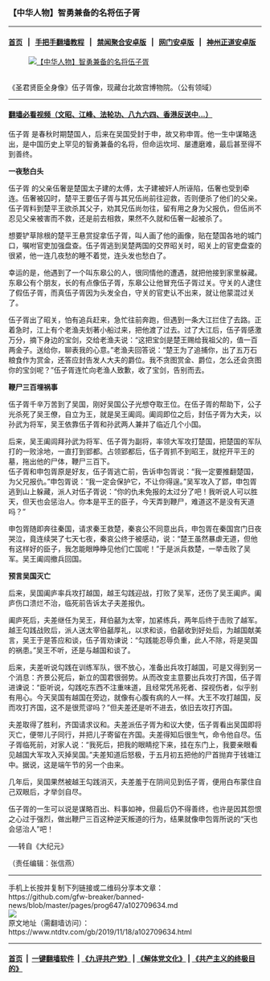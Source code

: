 ### 【中华人物】智勇兼备的名将伍子胥
------------------------

#### [首页](https://github.com/gfw-breaker/banned-news/blob/master/README.md) &nbsp;&nbsp;|&nbsp;&nbsp; [手把手翻墙教程](https://github.com/gfw-breaker/guides/wiki) &nbsp;&nbsp;|&nbsp;&nbsp; [禁闻聚合安卓版](https://github.com/gfw-breaker/bn-android) &nbsp;&nbsp;|&nbsp;&nbsp; [网门安卓版](https://github.com/oGate2/oGate) &nbsp;&nbsp;|&nbsp;&nbsp; [神州正道安卓版](https://github.com/SzzdOgate/update) 



<div><div class="featured_image">
 <a href="https://i.ntdtv.com/assets/uploads/2019/11/2019-11-18_152822.jpg" target="_blank">
  <figure>
   <img alt="【中华人物】智勇兼备的名将伍子胥" src="https://i.ntdtv.com/assets/uploads/2019/11/2019-11-18_152822-625x450.jpg"/>
  </figure><br/>
 </a>
 <span class="caption">
  《圣君贤臣全身像》伍子胥像，现藏台北故宫博物院。（公有领域）
 </span>
</div>
</div><hr/>

#### [翻墙必看视频（文昭、江峰、法轮功、八九六四、香港反送中...）](https://github.com/gfw-breaker/banned-news/blob/master/pages/links.md)

<div><div class="post_content" itemprop="articleBody">
 <p>
  <ok href="https://www.ntdtv.com/gb/伍子胥.htm">
   伍子胥
  </ok>
  是春秋时期楚国人，后来在吴国受封于申，故又称申胥。他一生中谋略迭出，是中国历史上罕见的智勇兼备的名将，但命运坎坷、屡遭磨难，最后甚至得不到善终。
 </p>
 <p>
  <strong>
   一夜愁白头
  </strong>
 </p>
 <p>
  <ok href="https://www.ntdtv.com/gb/伍子胥.htm">
   伍子胥
  </ok>
  的父亲伍奢是楚国太子建的太傅，太子建被奸人所诬陷，伍奢也受到牵连。伍奢被囚时，楚平王要伍子胥与其兄伍尚前往迎救，否则便杀了他们的父亲。伍子胥料到楚平王欲杀其父子，劝其兄伍尚勿往，留有用之身为父报仇，但伍尚不忍见父亲被害而不救，还是前去相救，果然不久就和伍奢一起被杀了。
 </p>
 <p>
  想要铲草除根的楚平王悬赏捉拿伍子胥，叫人画了他的画像，贴在楚国各地的城门口，嘱咐官吏加强盘查。伍子胥逃到吴楚两国的交界昭关时，昭关上的官吏盘查的很紧，他一连几夜愁的睡不着觉，连头发也愁白了。
 </p>
 <p>
  幸运的是，他遇到了一个叫东皋公的人，很同情他的遭遇，就把他接到家里躲藏。东皋公有个朋友，长的有点像伍子胥，东皋公让他冒充伍子胥过关。守关的人逮住了假伍子胥，而真伍子胥因为头发全白，守关的官吏认不出来，就让他蒙混过关了。
 </p>
 <p>
  伍子胥出了昭关，怕有追兵赶来，急忙往前奔跑，但遇到一条大江拦住了去路。正着急时，江上有个老渔夫划著小船过来，把他渡了过去。过了大江后，伍子胥感激万分，摘下身边的宝剑，交给老渔夫说：“这把宝剑是楚王赐给我祖父的，值一百两金子。送给你，聊表我的心意。”老渔夫回答说：“楚王为了追捕你，出了五万石粮食作为赏金，还答应封告发人大夫的爵位。我不贪图赏金、爵位，怎么还会贪图你的宝剑呢？”伍子胥连忙向老渔人致歉，收了宝剑，告别而去。
 </p>
 <p>
  <strong>
   鞭尸三百埋祸事
  </strong>
 </p>
 <p>
  伍子胥千辛万苦到了吴国，刚好吴国公子光想夺取王位。在伍子胥的帮助下，公子光杀死了吴王僚，自立为王，就是吴王阖闾。阖闾即位之后，封伍子胥为大夫，以孙武为将军，吴王依靠伍子胥和孙武两人兼并了临近几个小国。
 </p>
 <p>
  后来，吴王阖闾拜孙武为将军、伍子胥为副将，率领大军攻打楚国，把楚国的军队打的一败涂地，一直打到郢都。占领郢都后，伍子胥抓不到昭王，就挖开平王的墓，拖出他的尸体，鞭尸三百下。
  <br/>
  伍子胥和申包胥原是好友，伍子胥逃亡前，告诉申包胥说：“我一定要推翻楚国，为父兄报仇。”申包胥说：“我一定会保护它，不让你得逞。”吴军攻入了郢，申包胥逃到山上躲藏，派人对伍子胥说：“你的仇未免报的太过分了吧！我听说人可以胜天，但天也会惩治人。你本是平王的臣子，今天弄到鞭尸，难道这不是没有天道吗？”
 </p>
 <p>
  申包胥随即奔往秦国，请求秦王救楚，秦哀公不同意出兵，申包胥在秦国宫门日夜哭泣，竟连续哭了七天七夜，秦哀公终于被感动，说：“楚王虽然暴虐无道，但他有这样好的臣子，我怎能眼睁睁见他们亡国呢！”于是派兵救楚，一举击败了吴军。吴王阖闾撤兵回国。
 </p>
 <p>
  <strong>
   预言吴国灭亡
  </strong>
 </p>
 <p>
  后来，吴国阖庐率兵攻打越国，越王勾践迎战，打败了吴军，还伤了吴王阖庐。阖庐伤口溃烂不治，临死前告诉太子夫差报仇。
 </p>
 <p>
  阖庐死后，夫差继任为吴王，拜伯嚭为太宰，加紧练兵，两年后终于击败了越军。越王勾践战败后，派人送太宰伯嚭厚礼，以求和谈，伯嚭收到好处后，为越国献美言，吴王于是答应和谈，伍子胥劝谏说：“勾践能忍辱负重，此人不除，将是吴国的祸患。”吴王不听，还是与越国和谈了。
 </p>
 <p>
  后来，夫差听说勾践在训练军队，很不放心，准备出兵攻打越国，可是又得到另一个消息：齐景公死后，新立的国君很弱势。从而改变主意要出兵攻打齐国，伍子胥进谏说：“臣听说，勾践吃东西不注重味道，且经常凭吊死者、探视伤者，似乎别有用心。今天吴国有越国在旁边，就像有心腹有病的人一样。大王不攻打越国，反而攻打齐国，这不是很荒谬吗？”但夫差还是听不进去，依旧去攻打齐国。
 </p>
 <p>
  夫差取得了胜利，齐国请求议和。夫差派伍子胥为和议大使，伍子胥看出吴国即将灭亡，便带儿子同行，并把儿子寄留在齐国。夫差得知后很生气，命令他自尽。伍子胥临死前，对家人说：“我死后，把我的眼睛挖下来，挂在东门上，我要亲眼看见越国大军攻入灭掉吴国。”夫差知道后怒极，于五月初五把他的尸首抛弃于钱塘江中。据说，这是端午节的另一个由来。
 </p>
 <p>
  几年后，吴国果然被越王勾践消灭，夫差羞于在阴间见到伍子胥，便用白布蒙住自己双眼后，才举剑自尽。
 </p>
 <p>
  伍子胥的一生可以说是谋略百出、料事如神，但最后仍不得善终，也许是因其怨恨之心过于强烈，做出鞭尸三百这种逆天叛道的行为，结果就像申包胥所说的“天也会惩治人”吧！
 </p>
 <p>
  ──转自《大纪元》
 </p>
 <p>
  （责任编辑：张信燕）
 </p>
 <div class="single_ad">
 </div>
</div>
</div>
<hr/>
手机上长按并复制下列链接或二维码分享本文章：<br/>
https://github.com/gfw-breaker/banned-news/blob/master/pages/prog647/a102709634.md <br/>
<a href='https://github.com/gfw-breaker/banned-news/blob/master/pages/prog647/a102709634.md'><img src='https://github.com/gfw-breaker/banned-news/blob/master/pages/prog647/a102709634.md.png'/></a> <br/>
原文地址（需翻墙访问）：https://www.ntdtv.com/gb/2019/11/18/a102709634.html


------------------------
#### [首页](https://github.com/gfw-breaker/banned-news/blob/master/README.md) &nbsp;|&nbsp; [一键翻墙软件](https://github.com/gfw-breaker/nogfw/blob/master/README.md) &nbsp;| [《九评共产党》](https://github.com/gfw-breaker/9ping.md/blob/master/README.md#九评之一评共产党是什么) | [《解体党文化》](https://github.com/gfw-breaker/jtdwh.md/blob/master/README.md) | [《共产主义的终极目的》](https://github.com/gfw-breaker/gczydzjmd.md/blob/master/README.md)


<img src='http://gfw-breaker.win/banned-news/pages/prog647/a102709634.md' width='0px' height='0px'/>